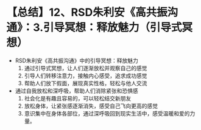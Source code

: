 # 【总结】12、RSD朱利安《高共振沟通》：3.引导冥想：释放魅力（引导式冥想）

-   RSD朱利安《高共振沟通》中的引导冥想：释放魅力
    1.  通过引导式冥想，让人们逐渐放松并观察自己的感觉
    2.  引导人们转移注意力，接触内心感受，追求成功感觉
    3.  帮助人们放下假面，展现真实性格，轻松与他人交流
-   通过自我放松和深呼吸，帮助人们消除紧张和恐惧感
    1.  社会化是有趣且容易的，可以轻松结交新朋友
    2.  放松身体，让紧张感逐渐消失，感受自己飞向更高的感觉
    3.  意识集中在身体各部位，通过深呼吸回到现实生活中，感受温暖和爱的力量。